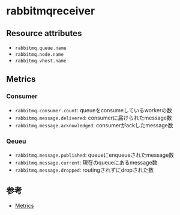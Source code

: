 # rabbitmqreceiver

## Resource attributes

* `rabbitmq.queue.name`
* `rabbitmq.node.name`
* `rabbitmq.vhost.name`

## Metrics


### Consumer 

* `rabbitmq.consumer.count`: queueをconsumeしているworkerの数
* `rabbitmq.message.delivered`: consumerに届けられたmessage数
* `rabbitmq.message.acknowledged`: consumerがackしたmessage数 

### Qeueu

* `rabbitmq.message.published`: queueにenqueueされたmessage数
* `rabbitmq.message.current`: 現在のqueueにあるmessage数
* `rabbitmq.message.dropped`: routingされずにdropされた数

## 参考

* [Metrics](https://github.com/open-telemetry/opentelemetry-collector-contrib/blob/main/receiver/rabbitmqreceiver/metadata.yaml)
